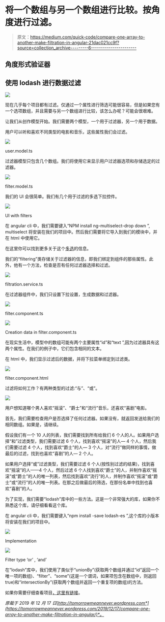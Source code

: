 # 将一个数组与另一个数组进行比较。按角度进行过滤。

> 原文：<https://medium.com/quick-code/compare-one-array-to-another-make-filtration-in-angular-21dac021cc9f?source=collection_archive---------6----------------------->

## 角度形式验证器

## 使用 lodash 进行数据过滤

![](img/0ab0eeaf9e2af6529fc4b475aa9b1064.png)

现在几乎每个项目都有过滤。仅通过一个属性进行筛选可能很容易，但是如果您有一个选项数组，并且需要与另一个数组进行比较，该怎么办呢？可能会很艰难。

让我们从创作模型开始。我们需要两个模型，一个用于过滤器，另一个用于数据。

用户可以听和喜欢不同类型的电影和音乐，这些属性我们会过滤。

![](img/9a608848d5f3c022f17c03e5ae42d2e0.png)

user.model.ts

过滤器模型只包含几个数组。我们将使用它来显示用户过滤器选项和存储选定的过滤器。

![](img/d92d1ec51d6acd9f0af0dfa20ca338d0.png)

filter.model.ts

我们的 UI 会很简单。我们有几个用于过滤的多选下拉控件。

![](img/2f4dfbfd17bec6789a27b980df75e079.png)

UI with filters

在 angular cli 中，我们需要键入“NPM install ng-multiselect-drop down ”, multiselect 将安装在我们的项目中。然后我们需要将它导入到我们的模块中，并在 html 中使用它。

在这里你可以找到更多关于这个[多选](https://www.npmjs.com/package/ng-multiselect-dropdown)的信息。

我们的“filtering”类存储关于过滤器的信息，即我们绑定到组件的那些属性。此外，他有一个方法，检查是否有任何过滤器选择和过滤。

![](img/79dd93440e49e7aadc05f331956afd26.png)

filtration.service.ts

在过滤器组件中，我们只设置下拉设置，生成数据和过滤器。

![](img/b8724fc4f826167ae523334335e5b6b3.png)

filter.component.ts

![](img/59b4e63cc740893720602db063f06de5.png)

Creation data in filter.component.ts

在现实生活中，模型中的数组可能有两个主要属性“id”和“text ”,因为过滤器具有这两个属性。在我们的例子中，它们包含相同的文本。

在 html 中，我们显示过滤后的数据，并将下拉菜单绑定到过滤类。

![](img/59bde239c777e3e8d2b360c34de3dbd2.png)

filter.component.html

过滤将如何工作？有两种类型的过滤:“与”、“或”。

![](img/893233dfd91879bc970f0cdcd1824d71.png)

用户想知道哪个男人喜欢“摇滚”、“爵士”和“流行”音乐，还喜欢“喜剧”电影。

首先，我们需要检查用户是否选择了任何过滤器。如果没有，就返回发送给我们的相同数组。如果是，请继续。

假设我们有一个 10 人的列表，我们需要找到所有给我们 6 个人的人。如果用户选择“和”过滤类型，我们需要过滤 6 个人，找到喜欢“摇滚”的人— 4 个人，然后我们需要过滤 4 个人，找到喜欢“爵士”的人— 3 个人，对“流行”做同样的事情，做最后的过滤，找到也喜欢“喜剧”的人— 2 个人。

如果用户选择“或”过滤类型，我们需要过滤 6 个人(按性别过滤的结果)，找到喜欢“摇滚”的人——4 个人，然后过滤 6 个人找到喜欢“爵士”的人，并制作喜欢“摇滚”或“爵士”的人的唯一列表，然后找到喜欢“流行”的人，并制作喜欢“摇滚”或“爵士”或“流行”的人的唯一列表。在那之后做最后的筛选，在那份名单中找到也喜欢“喜剧”的人。

为了实现，我们需要“lodash”库中的一些方法。这是一个非常强大的库，如果你不熟悉这个库，请仔细看看这个库。

在 angular cli 中，我们需要键入“npm install -save lodash-es ”,这个库的小版本将安装在我们的项目中。

![](img/15dec17ce4fabaa10a6d3825090459aa.png)

Implementation

![](img/ed0d43ac3c8d11c77b1172b3641b44b9.png)

Filter type ‘or’ , ‘and’

在“lodash”库中，我们使用了类似于“unionBy”(获取两个数组并通过“id”返回一个唯一项的数组)、“filter”、“some”(这是一个谓词，如果项包含在数组中，则返回 true)和“intersectionBy”(获取两个数组并返回一个重复项的数组)的方法。

如果你需要仔细查看项目[，这里有](https://github.com/8Tesla8/tree-view-angular)[链接](https://github.com/8Tesla8/angular-filtretion-)。

*原载于 2019 年 12 月 17 日*[*http://tomorrowmeannever.wordpress.com*](https://tomorrowmeannever.wordpress.com/2019/12/17/compare-one-array-to-another-make-filtration-in-angular/)*。*